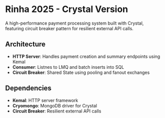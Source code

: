 # Rinha 2025 - Crystal Version

A high-performance payment processing system built with Crystal, featuring circuit breaker pattern for resilient external API calls.

## Architecture

- **HTTP Server**: Handles payment creation and summary endpoints using Kemal
- **Consumer**: Listnes to LMQ and batch inserts into SQL
- **Circuit Breaker**: Shared State using pooling and fanout exchanges

## Dependencies

- **Kemal**: HTTP server framework
- **Cryomongo**: MongoDB driver for Crystal
- **Circuit Breaker**: Resilient external API calls

